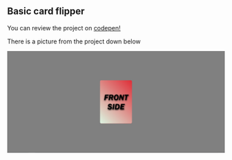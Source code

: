 ## Basic card flipper

You can review the project on [codepen!](https://codepen.io/MelihK/full/eYLyOJq)

There is a picture from the project down below 

![picture](/img/flipping.jpg)